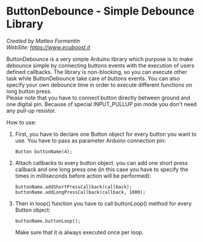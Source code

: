 # ButtonDebounce - Simple Debounce Library
*Created by Matteo Formentin*  
*WebSite: https://www.ecuboost.it*  

ButtonDebounce is a very simple Arduino library which purpose is to make debounce simple by connecting buttons events with the execution of users defined callbacks. The library is non-blocking, so you can execute other task while ButtonDebounce take care of buttons events. You can also specify your own debounce time in order to execute different functions on long button press.  
Please note that you have to connect button directly between ground and one digital pin. Because of special INPUT_PULLUP pin mode you don't need any pull-up resistor.  

How to use:  
1. First, you have to declare one Button object for every button you want to use. You have to pass as parameter Arduino connection pin:   
      ```
      Button buttonName(4);
      ```
2. Attach callbacks to every button object. you can add one short press callback and one long press one (in this case you have to specify the times in milliseconds before action will be performed):  
      ```
      buttonName.addShortPressCallback(callback);  
      buttonName.addLongPressCallback(callback, 1000);
      ```

3. Then in loop() function you have to call buttonLoop() method for every Button object:  

      ```
      buttonName.buttonLoop();
      ```  
   Make sure that it is always executed once per loop.
